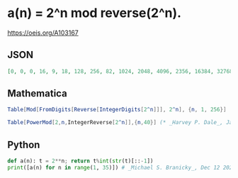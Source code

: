 # a\(n\) \= 2^n mod reverse\(2^n\)\.
https://oeis.org/A103167
## JSON
```JSON
[0, 0, 0, 16, 9, 18, 128, 256, 82, 1024, 2048, 4096, 2356, 16384, 32768, 1980, 131072, 262144, 524288, 1048576, 2097152, 159390, 319770, 16777216, 10108899, 20228688, 134217728, 268435456, 98713642, 1073741824, 2147483648, 4294967296, 2681134876, 17179869184]
```
## Mathematica
```Mathematica
Table[Mod[FromDigits[Reverse[IntegerDigits[2^n]]], 2^n], {n, 1, 256}]
```
```Mathematica
Table[PowerMod[2,n,IntegerReverse[2^n]],{n,40}] (* _Harvey P. Dale_, Jan 30 2022 *)
```
## Python
```Python
def a(n): t = 2**n; return t%int(str(t)[::-1])
print([a(n) for n in range(1, 35)]) # _Michael S. Branicky_, Dec 12 2021
```
